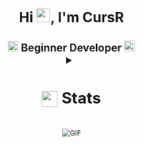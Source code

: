 <h1 align="center">Hi <img src="https://github.com/YourUsername/YourUsername/blob/main/icons/Hi.gif" width="28px"/>, I'm CursR</h1>
<h2 align="center">
  <img src="https://komarev.com/ghpvc/?username=kunefewastakenn&color=dc143c&style=for-the-badge" alt="Profile Views" style="height:21px;">
  Beginner Developer
  <a href="https://kunefewastaken.rf.gd/?i=1">
    <img src="https://img.shields.io/badge/Portfolio-543DE0?style=for-the-badge&logo=About.me&logoColor=white" alt="Portfolio" style="height:22px;">
  </a>
  <details>
  <summary><h2> <img align="center" src="https://github.com/kunefewastakenn/kunefewastakenn/blob/main/icons/stats.gif" width="32"/> Stats</h2></summary>
  <div align="center">
    ![](https://github-readme-stats.vercel.app/api?username=[YourUsername]&theme=tokyonight&hide_border=false&include_all_commits=true&count_private=false)<br/>
    ![](https://github-readme-streak-stats.herokuapp.com/?user=[YourUsername]&theme=tokyonight&hide_border=false)<br/>
    ![](https://github-readme-stats.vercel.app/api/top-langs/?username=[YourUsername]&theme=tokyonight&hide_border=false&include_all_commits=true&count_private=false&layout=compact)<br/>
    ![](https://github-readme-activity-graph.vercel.app/graph?username=[YourUsername]&theme=tokyo-night)
  </div>
</details>
</h2>
<div align="center">
 <img alt="GIF" src="https://media4.giphy.com/media/11KzOet1ElBDz2/giphy.gif?cid=6c09b952ufa3xxbbm0mpuadm2zaik3wjp4m9luz2ly0lyz8d&ep=v1_internal_gif_by_id&rid=giphy.gif&ct=g" />
</div>

